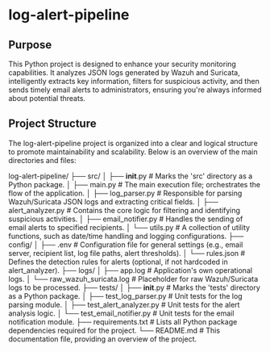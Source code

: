 # log-alert-pipeline
## Purpose
This Python project is designed to enhance your security monitoring capabilities. It analyzes JSON logs generated by Wazuh and Suricata, intelligently extracts key information, filters for suspicious activity, and then sends timely email alerts to administrators, ensuring you're always informed about potential threats.

## Project Structure
The log-alert-pipeline project is organized into a clear and logical structure to promote maintainability and scalability. Below is an overview of the main directories and files:

log-alert-pipeline/
├── src/
│   ├── __init__.py                     # Marks the 'src' directory as a Python package.
│   ├── main.py                         # The main execution file; orchestrates the flow of the application.
│   ├── log_parser.py                   # Responsible for parsing Wazuh/Suricata JSON logs and extracting critical fields.
│   ├── alert_analyzer.py               # Contains the core logic for filtering and identifying suspicious activities.
│   ├── email_notifier.py               # Handles the sending of email alerts to specified recipients.
│   └── utils.py                        # A collection of utility functions, such as date/time handling and logging configurations.
├── config/
│   ├── .env                            # Configuration file for general settings (e.g., email server, recipient list, log file paths, alert thresholds).
│   └── rules.json                      # Defines the detection rules for alerts (optional, if not hardcoded in alert_analyzer).
├── logs/
│   ├── app.log                         # Application's own operational logs.
│   └── raw_wazuh_suricata.log          # Placeholder for raw Wazuh/Suricata logs to be processed.
├── tests/
│   ├── __init__.py                     # Marks the 'tests' directory as a Python package.
│   ├── test_log_parser.py              # Unit tests for the log parsing module.
│   ├── test_alert_analyzer.py          # Unit tests for the alert analysis logic.
│   └── test_email_notifier.py          # Unit tests for the email notification module.
├── requirements.txt                    # Lists all Python package dependencies required for the project.
└── README.md                           # This documentation file, providing an overview of the project.